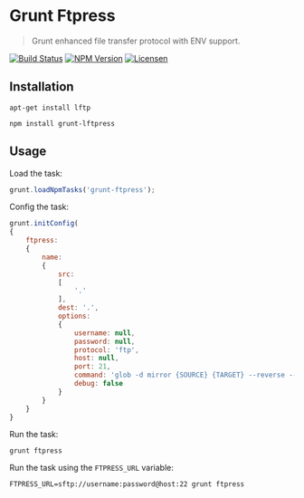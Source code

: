 Grunt Ftpress
=============

> Grunt enhanced file transfer protocol with ENV support.

[![Build Status](https://img.shields.io/travis/redaxmedia/grunt-ftpress.svg)](https://travis-ci.org/redaxmedia/grunt-ftpress)
[![NPM Version](https://img.shields.io/npm/v/grunt-ftpress.svg)](https://npmjs.com/package/grunt-ftpress)
[![Licensen](https://img.shields.io/npm/l/grunt-ftpress.svg)](https://npmjs.com/package/grunt-ftpress)


Installation
------------

```
apt-get install lftp
```

```
npm install grunt-lftpress
```


Usage
-----

Load the task:

```js
grunt.loadNpmTasks('grunt-ftpress');
```

Config the task:

```js
grunt.initConfig(
{
	ftpress:
	{
		name:
		{
			src:
			[
				'.'
			],
			dest: '.',
			options:
			{
				username: null,
				password: null,
 				protocol: 'ftp',
				host: null,
				port: 21,
				command: 'glob -d mirror {SOURCE} {TARGET} --reverse --delete-first --parallel=10 && exit',
				debug: false
			}
		}
	}
}
```

Run the task:

```
grunt ftpress
```

Run the task using the `FTPRESS_URL` variable:

```
FTPRESS_URL=sftp://username:password@host:22 grunt ftpress
```
